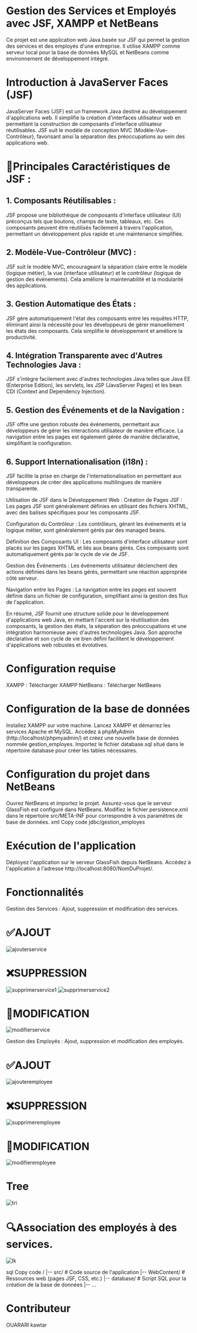 # Gestion des Services et Employés avec JSF, XAMPP et NetBeans

Ce projet est une application web Java basée sur JSF qui permet la gestion des services et des employés d'une entreprise. Il utilise XAMPP comme serveur local pour la base de données MySQL et NetBeans comme environnement de développement intégré.


# Introduction à JavaServer Faces (JSF)
JavaServer Faces (JSF) est un framework Java destiné au développement d'applications web. Il simplifie la création d'interfaces utilisateur web en permettant la construction de composants d'interface utilisateur réutilisables. JSF suit le modèle de conception MVC (Modèle-Vue-Contrôleur), favorisant ainsi la séparation des préoccupations au sein des applications web.

# 📌Principales Caractéristiques de JSF :
##  1. Composants Réutilisables :
JSF propose une bibliothèque de composants d'interface utilisateur (UI) préconçus tels que boutons, champs de texte, tableaux, etc. Ces composants peuvent être réutilisés facilement à travers l'application, permettant un développement plus rapide et une maintenance simplifiée.

##  2. Modèle-Vue-Contrôleur (MVC) :
JSF suit le modèle MVC, encourageant la séparation claire entre le modèle (logique métier), la vue (interface utilisateur) et le contrôleur (logique de gestion des événements). Cela améliore la maintenabilité et la modularité des applications.

##  3. Gestion Automatique des États :
JSF gère automatiquement l'état des composants entre les requêtes HTTP, éliminant ainsi la nécessité pour les développeurs de gérer manuellement les états des composants. Cela simplifie le développement et améliore la productivité.

##  4. Intégration Transparente avec d'Autres Technologies Java :
JSF s'intègre facilement avec d'autres technologies Java telles que Java EE (Enterprise Edition), les servlets, les JSP (JavaServer Pages) et les bean CDI (Context and Dependency Injection).

##  5. Gestion des Événements et de la Navigation :
JSF offre une gestion robuste des événements, permettant aux développeurs de gérer les interactions utilisateur de manière efficace. La navigation entre les pages est également gérée de manière déclarative, simplifiant la configuration.

##  6. Support Internationalisation (i18n) :
JSF facilite la prise en charge de l'internationalisation en permettant aux développeurs de créer des applications multilingues de manière transparente.

Utilisation de JSF dans le Développement Web :
Création de Pages JSF : Les pages JSF sont généralement définies en utilisant des fichiers XHTML, avec des balises spécifiques pour les composants JSF.

Configuration du Contrôleur : Les contrôleurs, gérant les événements et la logique métier, sont généralement gérés par des managed beans.

Définition des Composants UI : Les composants d'interface utilisateur sont placés sur les pages XHTML et liés aux beans gérés. Ces composants sont automatiquement gérés par le cycle de vie de JSF.

Gestion des Événements : Les événements utilisateur déclenchent des actions définies dans les beans gérés, permettant une réaction appropriée côté serveur.

Navigation entre les Pages : La navigation entre les pages est souvent définie dans un fichier de configuration, simplifiant ainsi la gestion des flux de l'application.

En résumé, JSF fournit une structure solide pour le développement d'applications web Java, en mettant l'accent sur la réutilisation des composants, la gestion des états, la séparation des préoccupations et une intégration harmonieuse avec d'autres technologies Java. Son approche déclarative et son cycle de vie bien défini facilitent le développement d'applications web robustes et évolutives.

# Configuration requise

XAMPP : Télécharger XAMPP
NetBeans : Télécharger NetBeans

# Configuration de la base de données

Installez XAMPP sur votre machine.
Lancez XAMPP et démarrez les services Apache et MySQL.
Accédez à phpMyAdmin (http://localhost/phpmyadmin/) et créez une nouvelle base de données nommée gestion_employes.
Importez le fichier database.sql situé dans le répertoire database pour créer les tables nécessaires.

# Configuration du projet dans NetBeans

Ouvrez NetBeans et importez le projet.
Assurez-vous que le serveur GlassFish est configuré dans NetBeans.
Modifiez le fichier persistence.xml dans le répertoire src/META-INF pour correspondre à vos paramètres de base de données.
xml
Copy code
<persistence-unit name="GestionEmployesPU" transaction-type="JTA">
    <jta-data-source>jdbc/gestion_employes</jta-data-source>
    <properties>
        <!-- Configurations de la base de données -->
        <property name="javax.persistence.schema-generation.database.action" value="update" />
    </properties>
</persistence-unit>

# Exécution de l'application

Déployez l'application sur le serveur GlassFish depuis NetBeans.
Accédez à l'application à l'adresse http://localhost:8080/NomDuProjet/.

# Fonctionnalités

Gestion des Services :
Ajout, suppression et modification des services.

# ✅AJOUT 

![ajouterservice](https://github.com/ouarriorxx/JSF/assets/143946046/088d3286-443e-41fe-8570-3b569c5907a9)

# ❌SUPPRESSION

![supprimerservice1](https://github.com/ouarriorxx/JSF/assets/143946046/05372a20-50a3-4efa-8ce7-d3669d226830)
![supprimerservice2](https://github.com/ouarriorxx/JSF/assets/143946046/9143cf3c-b89e-469d-aa3c-ea6644cfba67)

# 🔧MODIFICATION

![modifierservice](https://github.com/ouarriorxx/JSF/assets/143946046/48e30604-50ae-4508-a9e3-8a85eebddd07)


Gestion des Employés :
Ajout, suppression et modification des employés.

# ✅AJOUT

![ajouteremployee](https://github.com/ouarriorxx/JSF/assets/143946046/5b845e9f-e406-4e3e-b075-33e9fd529b6a)

# ❌SUPPRESSION

![supprimeremployee](https://github.com/ouarriorxx/JSF/assets/143946046/167001ea-0a27-4133-b962-60eceb67f2a2)

# 🔧MODIFICATION

![modifieremployee](https://github.com/ouarriorxx/JSF/assets/143946046/9d678294-3bc1-4dbd-9bf2-b732c554a41d)


# Tree

![tri](https://github.com/ouarriorxx/JSF/assets/143946046/3a2b8b71-6403-4e39-b055-92cbe1a23cb2)


# 🔍Association des employés à des services.

![lk](https://github.com/ouarriorxx/JSF/assets/143946046/6a728bf5-bb8c-4adb-bd6f-7c8699dbc017)



sql
Copy code
/
|-- src/            # Code source de l'application
|-- WebContent/    # Ressources web (pages JSF, CSS, etc.)
|-- database/      # Script SQL pour la création de la base de données
|-- ...

# Contributeur
OUARARI kawtar 
